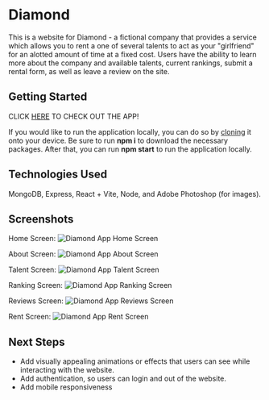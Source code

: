 # Diamond
This is a website for Diamond - a fictional company that provides a service which allows you to rent a one of several talents to act as your "girlfriend" for an alotted amount of time at a fixed cost. Users have the ability to learn more about the company and available talents, current rankings, submit a rental form, as well as leave a review on the site.

## Getting Started

CLICK <a href='https://diamond-p4.netlify.app/'>HERE</a> TO CHECK OUT THE APP!

If you would like to run the application locally, you can do so by <a href='https://docs.github.com/en/repositories/creating-and-managing-repositories/cloning-a-repository'>cloning</a> it onto your device. Be sure to run **npm i** to download the necessary packages. After that, you can run **npm start** to run the application locally.

## Technologies Used
MongoDB, Express, React + Vite, Node, and Adobe Photoshop (for images).

## Screenshots

Home Screen:
<img src="https://i.imgur.com/i2sR44Z.png" alt="Diamond App Home Screen">

About Screen:
<img src="https://i.imgur.com/ARePLHZ.png" alt="Diamond App About Screen">

Talent Screen:
<img src="https://i.imgur.com/vdDqM0X.png" alt="Diamond App Talent Screen">

Ranking Screen:
<img src="https://i.imgur.com/Vpq8fgu.png" alt="Diamond App Ranking Screen">

Reviews Screen:
<img src="https://i.imgur.com/zbnKTfj.png" alt="Diamond App Reviews Screen">

Rent Screen:
<img src="https://i.imgur.com/Di6ItQj.png" alt="Diamond App Rent Screen">

## Next Steps
- Add visually appealing animations or effects that users can see while interacting with the website.
- Add authentication, so users can login and out of the website.
- Add mobile responsiveness
